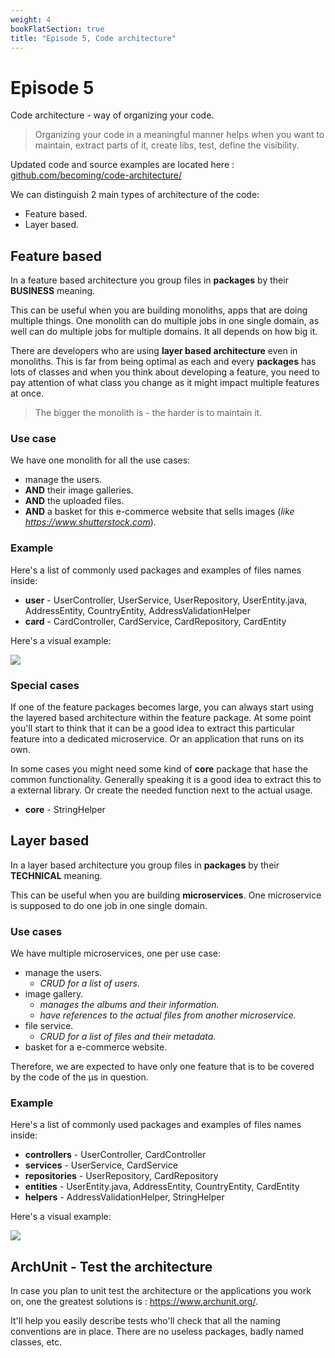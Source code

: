```yaml
---
weight: 4
bookFlatSection: true
title: "Episode 5, Code architecture"
---
```


# Episode 5

Code architecture - way of organizing your code.

> Organizing your code in a meaningful manner helps when you want to
> maintain, extract parts of it, create libs, test, define the visibility.

Updated code and source examples are located here : [github.com/becoming/code-architecture/](https://github.com/becoming/code-architecture/)

We can distinguish 2 main types of architecture of the code: 
 - Feature based.
 - Layer based.

## Feature based

In a feature based architecture you group files in __packages__ by their __BUSINESS__ meaning.

This can be useful when you are building monoliths, apps that are doing multiple things.
One monolith can do multiple jobs in one single domain, as well can do multiple jobs for multiple domains.
It all depends on how big it.

There are developers who are using __layer based architecture__ even in monoliths. This is far from being optimal
as each and every __packages__ has lots of classes and when you think about developing a feature, you need to pay
attention of what class you change as it might impact multiple features at once.

> The bigger the monolith is - the harder is to maintain it.

### Use case

We have one monolith for all the use cases:
- manage the users.
- __AND__ their image galleries.
- __AND__ the uploaded files.
- __AND__ a basket for this e-commerce website that sells images (_like https://www.shutterstock.com_).

### Example

Here's a list of commonly used packages and examples of files names inside:

- __user__ - UserController, UserService, UserRepository, UserEntity.java, AddressEntity, CountryEntity, AddressValidationHelper
- __card__ - CardController, CardService, CardRepository, CardEntity

Here's a visual example:

![](https://raw.githubusercontent.com/becoming/code-architecture/master/feature-based-architecture/file-tree.png)

### Special cases

If one of the feature packages becomes large, you can always start using the layered based architecture within the feature package.
At some point you'll start to think that it can be a good idea to extract this particular feature into a dedicated microservice.
Or an application that runs on its own.

In some cases you might need some kind of __core__ package that hase the common functionality.
Generally speaking it is a good idea to extract this to a external library. Or create the needed function next to the actual usage.

- __core__ - StringHelper

## Layer based

In a layer based architecture you group files in __packages__ by their __TECHNICAL__ meaning.

This can be useful when you are building __microservices__.
One microservice is supposed to do one job in one single domain.

### Use cases

We have multiple microservices, one per use case:
- manage the users.
  - _CRUD for a list of users._
- image gallery.
  - _manages the albums and their information._
  - _have references to the actual files from another microservice._
- file service.
  - _CRUD for a list of files and their metadata._
- basket for a e-commerce website.

Therefore, we are expected to have only one feature that is to be covered by the code of the µs in question.

### Example

Here's a list of commonly used packages and examples of files names inside:

- __controllers__ - UserController, CardController
- __services__ - UserService, CardService
- __repositories__ - UserRepository, CardRepository
- __entities__ - UserEntity.java, AddressEntity, CountryEntity, CardEntity
- __helpers__ - AddressValidationHelper, StringHelper

Here's a visual example:

![](https://raw.githubusercontent.com/becoming/code-architecture/master/layer-based-architecture/file-tree.png)

## ArchUnit - Test the architecture

In case you plan to unit test the architecture or the applications you work on, 
one the greatest solutions is : https://www.archunit.org/.

It'll help you easily describe tests who'll check that all the naming conventions are in place.
There are no useless packages, badly named classes, etc.